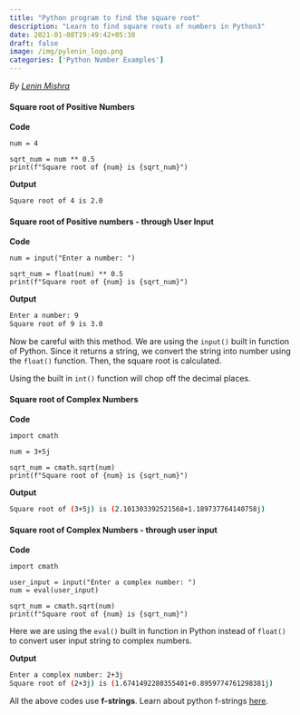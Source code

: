 ```yaml
---
title: "Python program to find the square root"
description: "Learn to find square roots of numbers in Python3"
date: 2021-01-08T19:49:42+05:30
draft: false
image: /img/pylenin_logo.png
categories: ['Python Number Examples']
---
```

<div class="sharethis-inline-follow-buttons"></div>

*By [Lenin Mishra](https://www.pylenin.com/authors/#lenin-mishra)*

#### Square root of Positive Numbers

**Code**

```python3
num = 4

sqrt_num = num ** 0.5
print(f"Square root of {num} is {sqrt_num}")
```

**Output**

```bash
Square root of 4 is 2.0
```

#### Square root of Positive numbers - through User Input

**Code**

```python3
num = input("Enter a number: ")

sqrt_num = float(num) ** 0.5
print(f"Square root of {num} is {sqrt_num}")
```

**Output**

```bash
Enter a number: 9
Square root of 9 is 3.0
```

Now be careful with this method. We are using the `input()` built in function of Python. Since it returns a string, we convert the string into number using the `float()` function. Then, the square root is calculated.

Using the built in `int()` function will chop off the decimal places.

#### Square root of Complex Numbers

**Code**

```python3
import cmath

num = 3+5j

sqrt_num = cmath.sqrt(num)
print(f"Square root of {num} is {sqrt_num}")
```

**Output**

```bash
Square root of (3+5j) is (2.101303392521568+1.189737764140758j)
```

#### Square root of Complex Numbers - through user input

**Code**

```python3
import cmath

user_input = input("Enter a complex number: ")
num = eval(user_input)

sqrt_num = cmath.sqrt(num)
print(f"Square root of {num} is {sqrt_num}")
```

Here we are using the `eval()` built in function in Python instead of `float()` to convert user input string to complex numbers.

**Output**

```bash
Enter a complex number: 2+3j
Square root of (2+3j) is (1.6741492280355401+0.8959774761298381j)
```

All the above codes use **f-strings**. Learn about python f-strings [here](https://www.pylenin.com/blogs/f-strings-python/).

